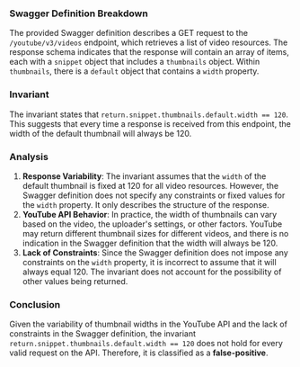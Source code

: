 ### Swagger Definition Breakdown
The provided Swagger definition describes a GET request to the `/youtube/v3/videos` endpoint, which retrieves a list of video resources. The response schema indicates that the response will contain an array of items, each with a `snippet` object that includes a `thumbnails` object. Within `thumbnails`, there is a `default` object that contains a `width` property.

### Invariant
The invariant states that `return.snippet.thumbnails.default.width == 120`. This suggests that every time a response is received from this endpoint, the width of the default thumbnail will always be 120.

### Analysis
1. **Response Variability**: The invariant assumes that the `width` of the default thumbnail is fixed at 120 for all video resources. However, the Swagger definition does not specify any constraints or fixed values for the `width` property. It only describes the structure of the response.
2. **YouTube API Behavior**: In practice, the width of thumbnails can vary based on the video, the uploader's settings, or other factors. YouTube may return different thumbnail sizes for different videos, and there is no indication in the Swagger definition that the width will always be 120.
3. **Lack of Constraints**: Since the Swagger definition does not impose any constraints on the `width` property, it is incorrect to assume that it will always equal 120. The invariant does not account for the possibility of other values being returned.

### Conclusion
Given the variability of thumbnail widths in the YouTube API and the lack of constraints in the Swagger definition, the invariant `return.snippet.thumbnails.default.width == 120` does not hold for every valid request on the API. Therefore, it is classified as a **false-positive**.
